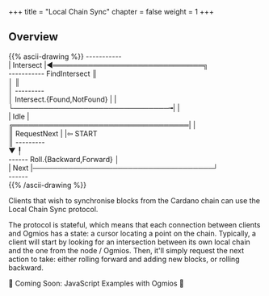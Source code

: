 +++
title = "Local Chain Sync"
chapter = false
weight = 1
+++


## Overview

{{% ascii-drawing %}}
*-----------*                                              
| Intersect |◀══════════════════════════════╗              
*-----------*         FindIntersect         ║              
      │                                     ║              
      │                                *---------*         
      │ Intersect.{Found,NotFound}     |         |         
      └───────────────────────────────╼|         |         
                                       |   Idle  |         
   ╔═══════════════════════════════════|         |         
   ║            RequestNext            |         |⇦ START  
   ║                                   *---------*         
   ▼                                        ╿              
*------*       Roll.{Backward,Forward}      │              
| Next |────────────────────────────────────┘              
*------*                                                   
{{% /ascii-drawing %}}


Clients that wish to synchronise blocks from the Cardano chain can use the Local Chain Sync protocol.

The protocol is stateful, which means that each connection between clients and Ogmios has a state: a  cursor locating a point on the chain. Typically, a client will  start by looking for an intersection between its own local chain and the one from the node / Ogmios. Then, it'll simply request the next action to take: either rolling forward and adding new blocks, or rolling backward.


🚧 Coming Soon: JavaScript Examples with Ogmios 🚧
